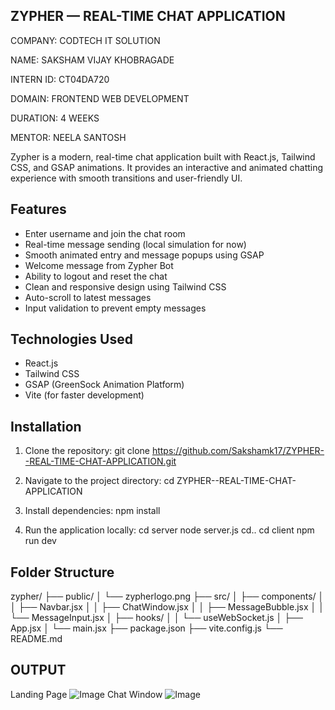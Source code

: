 ## ZYPHER — REAL-TIME CHAT APPLICATION

COMPANY: CODTECH IT SOLUTION

NAME: SAKSHAM VIJAY KHOBRAGADE

INTERN ID: CT04DA720

DOMAIN: FRONTEND WEB DEVELOPMENT

DURATION: 4 WEEKS

MENTOR: NEELA SANTOSH

Zypher is a modern, real-time chat application built with React.js, Tailwind CSS, and GSAP animations.
It provides an interactive and animated chatting experience with smooth transitions and user-friendly UI.

## Features

- Enter username and join the chat room
- Real-time message sending (local simulation for now)
- Smooth animated entry and message popups using GSAP
- Welcome message from Zypher Bot
- Ability to logout and reset the chat
- Clean and responsive design using Tailwind CSS
- Auto-scroll to latest messages
- Input validation to prevent empty messages

## Technologies Used

- React.js
- Tailwind CSS
- GSAP (GreenSock Animation Platform)
- Vite (for faster development)

## Installation

1. Clone the repository:
git clone https://github.com/Sakshamk17/ZYPHER--REAL-TIME-CHAT-APPLICATION.git

2. Navigate to the project directory:
cd ZYPHER--REAL-TIME-CHAT-APPLICATION

3. Install dependencies:
npm install

4. Run the application locally:
cd server
node server.js
cd..
cd client
npm run dev

## Folder Structure

zypher/
├── public/
│   └── zypherlogo.png
├── src/
│   ├── components/
│   │   ├── Navbar.jsx
│   │   ├── ChatWindow.jsx
│   │   ├── MessageBubble.jsx
│   │   └── MessageInput.jsx
│   ├── hooks/
│   │   └── useWebSocket.js
│   ├── App.jsx
│   └── main.jsx
├── package.json
├── vite.config.js
└── README.md

## OUTPUT

Landing Page ![Image](https://github.com/user-attachments/assets/79061ced-5b42-4384-b6eb-3043eb04e3ad) 
Chat Window ![Image](https://github.com/user-attachments/assets/9265ba7b-9e2b-4d72-9fa8-592f5247beac)

